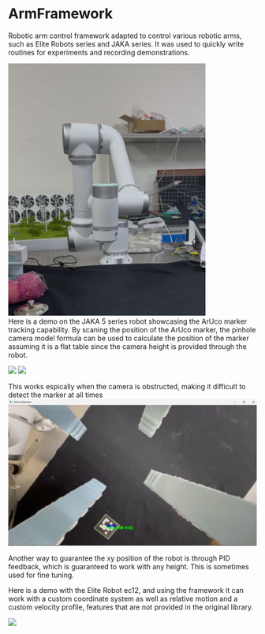 # ArmFramework
Robotic arm control framework adapted to control various robotic arms, such as Elite Robots series and JAKA series. It was used to quickly write routines for experiments and recording demonstrations. 


<img src="resources/arm.jpg" width="400"> <br>
 Here is a demo on the JAKA 5 series robot showcasing the ArUco marker tracking capability. By scaning the position of the ArUco marker, the pinhole camera model formula can be used to calculate the position of the marker assuming it is a flat table since the camera height is provided through the robot.

<img src="resources/mountedcameragif.gif" width="400">
<img src="resources/orthocameragif.gif" width="400">

This works espically when the camera is obstructed, making it difficult to detect the marker at all times
<img src="resources/arucodetection.png" width="800">

Another way to guarantee the xy position of the robot is through PID feedback, which is guaranteed to work with any height. This is sometimes used for fine tuning. 

Here is a demo with the Elite Robot ec12, and using the framework it can work with a custom coordinate system as well as relative motion and a custom velocity profile, features that are not provided in the original library. 



<img src="resources/eccclip3.gif" width="400">
